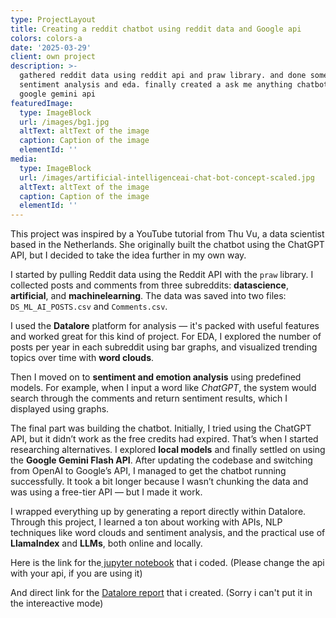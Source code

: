 ```yaml
---
type: ProjectLayout
title: Creating a reddit chatbot using reddit data and Google api
colors: colors-a
date: '2025-03-29'
client: own project
description: >-
  gathered reddit data using reddit api and praw library. and done some
  sentiment analysis and eda. finally created a ask me anything chatbot with
  google gemini api
featuredImage:
  type: ImageBlock
  url: /images/bg1.jpg
  altText: altText of the image
  caption: Caption of the image
  elementId: ''
media:
  type: ImageBlock
  url: /images/artificial-intelligenceai-chat-bot-concept-scaled.jpg
  altText: altText of the image
  caption: Caption of the image
  elementId: ''
---
```

This project was inspired by a YouTube tutorial from Thu Vu, a data scientist based in the Netherlands. She originally built the chatbot using the ChatGPT API, but I decided to take the idea further in my own way.

I started by pulling Reddit data using the Reddit API with the `praw` library. I collected posts and comments from three subreddits: **datascience**, **artificial**, and **machinelearning**. The data was saved into two files: `DS_ML_AI_POSTS.csv` and `Comments.csv`.

I used the **Datalore** platform for analysis — it's packed with useful features and worked great for this kind of project. For EDA, I explored the number of posts per year in each subreddit using bar graphs, and visualized trending topics over time with **word clouds**.

Then I moved on to **sentiment and emotion analysis** using predefined models. For example, when I input a word like *ChatGPT*, the system would search through the comments and return sentiment results, which I displayed using graphs.

The final part was building the chatbot. Initially, I tried using the ChatGPT API, but it didn’t work as the free credits had expired. That’s when I started researching alternatives. I explored **local models** and finally settled on using the **Google Gemini Flash API**. After updating the codebase and switching from OpenAI to Google’s API, I managed to get the chatbot running successfully. It took a bit longer because I wasn’t chunking the data and was using a free-tier API — but I made it work.

I wrapped everything up by generating a report directly within Datalore. Through this project, I learned a ton about working with APIs, NLP techniques like word clouds and sentiment analysis, and the practical use of **LlamaIndex** and **LLMs**, both online and locally.

Here is the link for the[ jupyter notebook](https://github.com/hariharan3103/Reddit-EDA-and-Chatbot) that i coded. (Please change the api with your api, if you are using it)

And direct link for the [Datalore report](https://datalore.jetbrains.com/report/static/GNioAFYu8e593vRQh3dQmz/NhBDkDofLP6PZrLkdmx5kE) that i created. (Sorry i can't put it in the intereactive mode)
